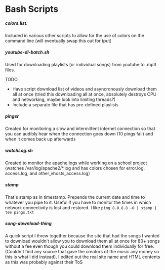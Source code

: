# Bash Scripts

##### colors.list:

Included in various other scripts to allow for the use of colors on the command line (will eventually swap this out for tput)

##### youtube-dl-batch.sh

Used for downloading playlists (or individual songs) from youtube to .mp3 files.

TODO

- Have script download list of videos and asyncronously download them all at once
    (tried this downloading all at once, absolutely destroys CPU and networking, maybe look into limiting threads?)
- Include a separate file that has pre-defined playlists

##### pinger

Created for monitoring a slow and intermittent internet connection so that you can audibly hear when the connection goes down (10 pings fail) and when it comes back up afterwards

##### watchLog.sh

Created to monitor the apache logs while working on a school project (watches /var/log/apache2/\*.log and has colors chosen for error.log, access.log, and other_vhosts_access.log)

##### stamp

That's stamp as in timestamp. Prepends the current date and time to whatever you pipe to it. Useful if you have to monitor the times in which network connectivity is lost and restored. I like `ping 8.8.8.8 -O | stamp | tee pings.txt`

##### song-download-thing

A quick script I threw together because the site that had the songs I wanted to download wouldn't allow you to download them all at once for 80+ songs without a fee even though you could download them individually for free. (Couldn't find any source that gave the creators of the music any money so this is what I did instead). I edited out the real site name and HTML contents as this was probably against their ToS
